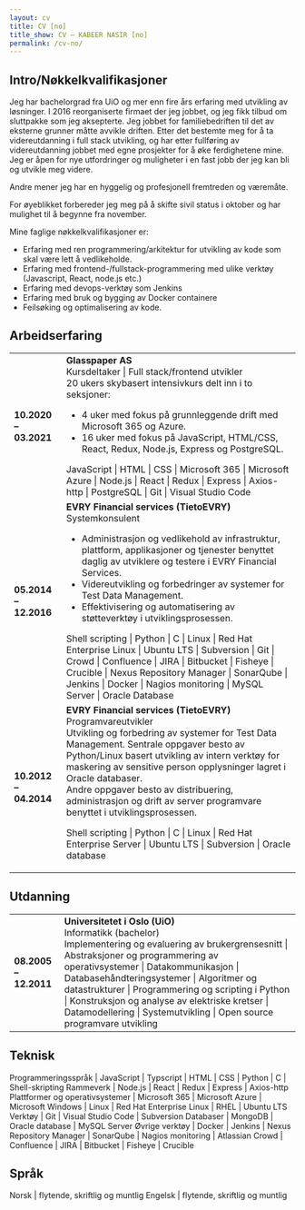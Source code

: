 ```yaml
---
layout: cv
title: CV [no]
title_show: CV – KABEER NASIR [no]
permalink: /cv-no/
---
```


## Intro/Nøkkelkvalifikasjoner

Jeg har bachelorgrad fra UiO og mer enn fire års erfaring med utvikling av løsninger. I 2016 reorganiserte firmaet der jeg jobbet, og jeg fikk tilbud om sluttpakke som jeg aksepterte. Jeg jobbet for familiebedriften til det av eksterne grunner måtte avvikle driften. Etter det bestemte meg for å ta videreutdanning i full stack utvikling, og har etter fullføring av videreutdanning jobbet med egne prosjekter for å øke ferdighetene mine. Jeg er åpen for nye utfordringer og muligheter i en fast jobb der jeg kan bli og utvikle meg videre.

Andre mener jeg har en hyggelig og profesjonell fremtreden og væremåte.

For øyeblikket forbereder jeg meg på å skifte sivil status i oktober og har mulighet til å begynne fra november.

Mine faglige nøkkelkvalifikasjoner er:
* Erfaring med ren programmering/arkitektur for utvikling av kode som skal være lett å vedlikeholde.
* Erfaring med frontend-/fullstack-programmering med ulike verktøy (Javascript, React, node.js etc.)
* Erfaring med devops-verktøy som Jenkins
* Erfaring med bruk og bygging av Docker containere
* Feilsøking og optimalisering av kode.

## Arbeidserfaring

<table>
  <tr>
    <td><strong>10.2020 – 03.2021</strong></td>
    <td>
    <strong>Glasspaper AS</strong><br />
    Kursdeltaker | Full stack/frontend utvikler<br />
    20 ukers skybasert intensivkurs delt inn i to seksjoner:<br />
    <ul>
      <li>4 uker med fokus på grunnleggende drift med Microsoft 365 og Azure.</li>
      <li>16 uker med fokus på JavaScript, HTML/CSS, React, Redux, Node.js, Express og PostgreSQL.</li>
    </ul>
    JavaScript | HTML | CSS | Microsoft 365 | Microsoft Azure | Node.js | React | Redux | Express | Axios-http | PostgreSQL | Git | Visual Studio Code
    </td>
  </tr>
  <tr>
    <td><strong>05.2014 – 12.2016</strong></td>
    <td>
      <strong>EVRY Financial services (TietoEVRY)</strong><br />
      Systemkonsulent
      <ul>
        <li>Administrasjon og vedlikehold av infrastruktur, plattform, applikasjoner og tjenester benyttet daglig av utviklere og testere i EVRY Financial Services.</li>
        <li>Videreutvikling og forbedringer av systemer for Test Data Management.</li>
        <li>Effektivisering og automatisering av støtteverktøy i utviklingsprosessen.</li>
      </ul>
      Shell scripting | Python | C | Linux | Red Hat Enterprise Linux | Ubuntu LTS | Subversion | Git | Crowd | Confluence | JIRA | Bitbucket | Fisheye | Crucible | Nexus Repository Manager | SonarQube | Jenkins | Docker | Nagios monitoring | MySQL Server | Oracle Database
    </td>
  </tr>
  <tr>
    <td><strong>10.2012 – 04.2014</strong></td>
    <td>
      <strong>EVRY Financial services (TietoEVRY)</strong><br />
      Programvareutvikler<br />
      Utvikling og forbedring av systemer for Test Data Management. Sentrale oppgaver besto av Python/Linux basert utvikling av intern verktøy for maskering av sensitive person opplysninger lagret i Oracle databaser.<br />
      Andre oppgaver besto av distribuering, administrasjon og drift av server programvare benyttet i utviklingsprosessen.
      <p>
        Shell scripting | Python | C | Linux | Red Hat Enterprise Server | Ubuntu LTS | Subversion | Oracle database
      </p>
    </td>
  </tr>
</table>

## Utdanning

<table>
  <tr>
    <td><strong>08.2005 – 12.2011</strong></td>
    <td>
      <strong>Universitetet i Oslo (UiO)</strong><br />
      Informatikk (bachelor)<br />
      Implementering og evaluering av brukergrensesnitt | Abstraksjoner og programmering av operativsystemer | Datakommunikasjon | Databasehåndteringsystemer | Algoritmer og datastrukturer | Programmering og scripting i Python | Konstruksjon og analyse av elektriske kretser | Datamodellering | Systemutvikling | Open source programvare utvikling
    </td>
  </tr>
</table>

## Teknisk

Programmeringsspråk | JavaScript \| Typscript \| HTML \| CSS \| Python \| C \| Shell-skripting
Rammeverk | Node.js \| React \| Redux \| Express \| Axios-http
Plattformer og operativsystemer | Microsoft 365 \| Microsoft Azure \| Microsoft Windows \| Linux \| Red Hat Enterprise Linux \|  RHEL \| Ubuntu LTS
Verktøy | Git \| Visual Studio Code \| Subversion
Databaser | MongoDB \| Oracle database \| MySQL Server
Øvrige verktøy | Docker \| Jenkins \| Nexus Repository Manager \| SonarQube \| Nagios monitoring \| Atlassian Crowd \| Confluence \| JIRA \| Bitbucket \| Fisheye \| Crucible

## Språk

Norsk | flytende, skriftlig og muntlig
Engelsk | flytende, skriftlig og muntlig